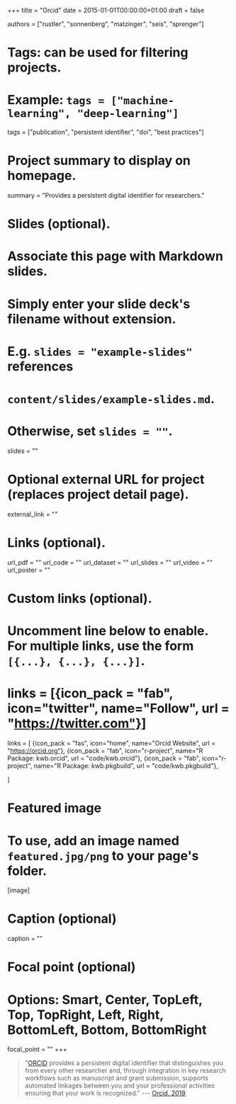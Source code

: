 +++
title = "Orcid"
date = 2015-01-01T00:00:00+01:00
draft = false

authors = ["rustler", "sonnenberg", "matzinger", "seis", "sprenger"]
# Tags: can be used for filtering projects.
# Example: `tags = ["machine-learning", "deep-learning"]`
tags = ["publication", "persistent identifier", "doi", "best practices"]

# Project summary to display on homepage.
summary = "Provides a persistent digital identifier for researchers."

# Slides (optional).
#   Associate this page with Markdown slides.
#   Simply enter your slide deck's filename without extension.
#   E.g. `slides = "example-slides"` references 
#   `content/slides/example-slides.md`.
#   Otherwise, set `slides = ""`.
slides = ""

# Optional external URL for project (replaces project detail page).
external_link = ""

# Links (optional).
url_pdf = ""
url_code = ""
url_dataset = ""
url_slides = ""
url_video = ""
url_poster = ""

# Custom links (optional).
#   Uncomment line below to enable. For multiple links, use the form `[{...}, {...}, {...}]`.
# links = [{icon_pack = "fab", icon="twitter", name="Follow", url = "https://twitter.com"}]
links = [
{icon_pack = "fas", icon="home", name="Orcid Website", url = "https://orcid.org"},
{icon_pack = "fab", icon="r-project", name="R Package: kwb.orcid", url = "code/kwb.orcid"},
{icon_pack = "fab", icon="r-project", name="R Package: kwb.pkgbuild", url = "code/kwb.pkgbuild"},

]

# Featured image
# To use, add an image named `featured.jpg/png` to your page's folder. 
[image]
  # Caption (optional)
  caption = ""

  # Focal point (optional)
  # Options: Smart, Center, TopLeft, Top, TopRight, Left, Right, BottomLeft, Bottom, BottomRight
  focal_point = ""
+++

>"[ORCID](https://orcid.org) provides a persistent digital identifier that distinguishes you from every other researcher and, through integration in key research workflows such as manuscript and grant submission, supports automated linkages between you and your professional activities ensuring that your work is recognized." 
--- [Orcid, 2019](https://orcid.org)

